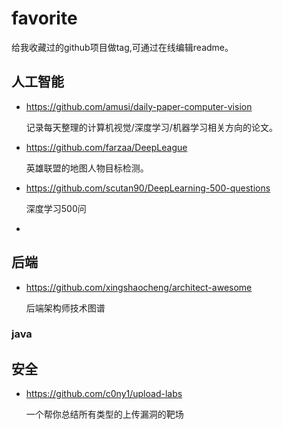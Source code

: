 # favorite

给我收藏过的github项目做tag,可通过在线编辑readme。

## 人工智能

- https://github.com/amusi/daily-paper-computer-vision

  记录每天整理的计算机视觉/深度学习/机器学习相关方向的论文。

- https://github.com/farzaa/DeepLeague

  英雄联盟的地图人物目标检测。
  
- https://github.com/scutan90/DeepLearning-500-questions

  深度学习500问
  
- 

## 后端

- https://github.com/xingshaocheng/architect-awesome

  后端架构师技术图谱

### java


## 安全

- https://github.com/c0ny1/upload-labs

  一个帮你总结所有类型的上传漏洞的靶场
